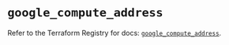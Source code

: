 # `google_compute_address`

Refer to the Terraform Registry for docs: [`google_compute_address`](https://registry.terraform.io/providers/hashicorp/google/5.38.0/docs/resources/compute_address).
